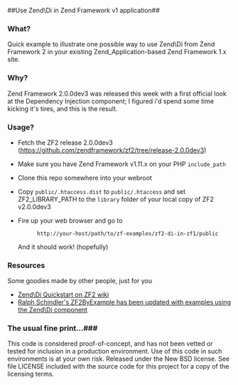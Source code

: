 ##Use Zend\Di in Zend Framework v1 application##

### What? ###
Quick example to illustrate one possible way to use Zend\Di from Zend Framework 2 in your existing Zend_Application-based Zend Framework 1.x site. 

### Why? ###
Zend Framework 2.0.0dev3 was released this week with a first official look at the Dependency Injection component; I figured i'd spend some time kicking it's tires, and this is the result. 

### Usage? ###

* Fetch the ZF2 release 2.0.0dev3 (https://github.com/zendframework/zf2/tree/release-2.0.0dev3)
* Make sure you have Zend Framework v1.11.x on your PHP `include_path`
* Clone this repo somewhere into your webroot
* Copy `public/.htaccess.dist` to `public/.htaccess` and set ZF2_LIBRARY_PATH to the `library` folder of your local copy of ZF2 v2.0.0dev3
* Fire up your web browser and go to 
        
            http://your-host/path/to/zf-examples/zf2-di-in-zf1/public

  And it should work! (hopefully)

### Resources ###
Some goodies made by other people, just for you

* [Zend\Di Quickstart on ZF2 wiki](http://www.zendframework.com/wiki/display/ZFDEV2/Zend+DI+QuickStart)
* [Ralph Schindler's ZF2ByExample has been updated with examples using the Zend\Di component](https://github.com/ralphschindler/ZF2ByExample)

### The usual fine print...###
This code is considered proof-of-concept, and has not been vetted or tested for inclusion in a production environment. Use of this code in such environments is at your own risk.
Released under the New BSD license. See file LICENSE included with the source code for this project for a copy of the licensing terms. 